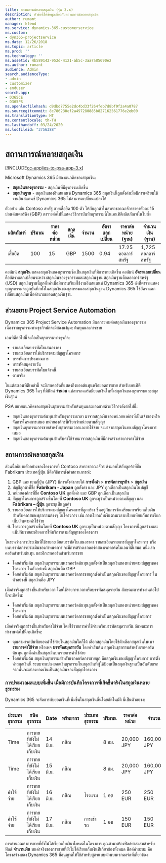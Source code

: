 ```yaml
---
title: สถานการณ์หลายสกุลเงิน (รุ่น 3.x)
description: หัวข้อนี้ให้ข้อมูลเกี่ยวกับสถานการณ์หลายสกุลเงิน
author: rumant
manager: kfend
ms.service: dynamics-365-customerservice
ms.custom:
- dyn365-projectservice
ms.date: 12/26/2018
ms.topic: article
ms.prod: ''
ms.technology: ''
ms.assetid: 4b589142-952d-4121-ab5c-3aa7a85690e2
ms.author: rumant
audience: Admin
search.audienceType:
- admin
- customizer
- enduser
search.app:
- D365CE
- D365PS
ms.openlocfilehash: d9dbd7755e2dc4bd33f264feb7d8bf9f2a4a0787
ms.sourcegitcommit: 8c786230ef2a497280885b827162561776e2eb00
ms.translationtype: HT
ms.contentlocale: th-TH
ms.lasthandoff: 03/24/2020
ms.locfileid: "3756388"
---
```

# <a name="multiple-currency-scenarios"></a>สถานการณ์หลายสกุลเงิน

[!INCLUDE[cc-applies-to-psa-app-3.x](../includes/cc-applies-to-psa-app-3x.md)]

Microsoft Dynamics 365 มีสองแนวคิดของสกุลเงิน:

- **สกุลเงินของธุรกรรม** - สกุลเงินที่มีธุรกรรมเกิดขึ้น 
- **สกุลเงินฐาน** - สกุลเงินของอินสแตนซ์ Dynamics 365 สกุลเงินนี้ถูกตั้งค่าเมื่อมีการเตรียมใช้งานอินสแตนซ์ Dynamics 365 ไม่สามารถเปลี่ยนแปลงได้

ตัวอย่าง เช่น Contoso สหรัฐ ขายเสื้อยืด 100 ตัว ให้กับลูกค้าในสหราชอาณาจักรราคาตัวละ 15 ปอนด์สเตอร์ลิง (GBP) ตารางต่อไปนี้แสดงวิธีการบันทึกธุรกรรมนี้ในเอนทิตีผลิตภัณฑ์ในใบสั่ง

| ผลิตภัณฑ์ | ปริมาณ | ราคาต่อหน่วย | สกุลเงิน | จำนวน | อัตราแลกเปลี่ยน | ราคาต่อหน่วย (ฐาน)| จำนวนเงิน (ฐาน)|
|---------|----------|----------------|----------|--------|---------------|----------------------|--------------|
| เสื้อยืด | 100      | 15             | GBP      | 1500   | 0.94          | 17.25 ดอลลาร์สหรัฐ               | 1,725 ดอลลาร์สหรัฐ       |

คอลัมน์ **สกุลเงิน** แสดงสกุลเงินของธุรกรรมซึ่งเป็นสกุลเงินที่มีการขายเกิดขึ้น คอลัมน์ **อัตราแลกเปลี่ยน** คืออัตราแลกเปลี่ยนระหว่างสกุลเงินของธุรกรรมและสกุลเงินฐาน สกุลเงินฐานคือดอลลาร์สหรัฐ (USD) สกุลเงินฐานนี้ถูกตั้งค่าเมื่อมีการเตรียมใช้งานอินสแตนซ์ Dynamics 365
ดังที่ตารางแสดง ทุกธุรกรรมจะถูกบันทึกทั้งในสกุลเงินของธุรกรรมและสกุลเงินฐาน Dynamics 365 ใช้อัตราแลกเปลี่ยนสกุลเงินเพื่อคำนวณยอดสกุลเงินฐาน

## <a name="project-service-automation-extensions"></a>ส่วนขยาย Project Service Automation

Dynamics 365 Project Service Automation มีผลกระทบต่อสกุลเงินของธุรกรรม เนื่องจากธุรกรรมทางธุรกิจมักจะมีสองแง่มุม: ต้นทุนและการขาย

เอนทิตีต่อไปนี้จะถือเป็นธุรกรรมทางธุรกิจ:

- รายละเอียดบรรทัดใบเสนอราคา
- รายละเอียดการให้บริการตามสัญญาโครงการ
- บรรทัดการประมาณการ
- บรรทัดสมุดรายวัน
- รายละเอียดบรรทัดใบแจ้งหนี้
- ตามจริง

ในแต่ละเอนทิตีเหล่านี้ จะมีเรกคอร์ดที่แสดงถึงยอดต้นทุนหรือยอดการขาย สำหรับเอนทิตี Dynamics 365 ใดๆ ที่มีฟิลด์ **จำนวน** แต่ละเรกคอร์ดมียอดเงินในทั้งสกุลเงินของธุรกรรมและสกุลเงินฐาน 

PSA ขยายแนวคิดของสกุลเงินธุรกรรมสำหรับต้นทุนและยอดขายด้วยวิธีการดังต่อไปนี้:

- สกุลเงินของธุรกรรมต้นทุนสำหรับธุรกรรมเวลา มาจากสกุลเงินของหน่วยองค์กรที่เป็นเจ้าของหรือจัดการโครงการเสมอ หน่วยองค์กรนี้เรียกว่าหน่วยตามสัญญา
- สกุลเงินธุรกรรมการขายสำหรับธุรกรรมเวลาและค่าใช้จ่าย จะมาจากสกุลเงินของสัญญาโครงการเสมอ
- สกุลเงินของธุรกรรมต้นทุนสำหรับค่าใช้จ่ายมาจากสกุลเงินที่มีการสร้างรายการค่าใช้จ่าย

## <a name="multiple-currency-scenario"></a>สถานการณ์หลายสกุลเงิน

ส่วนนี้อธิบายตัวอย่างของโครงการที่ Contoso สหราชอาณาจักร ส่งมอบให้กับลูกค้าที่ชื่อ Fabrikam ประเทศญี่ปุ่น นี่คือวิธีการตั้งค่าสถานการณ์:

1. GBP และ เยนญี่ปุ่น (JPY) มีการตั้งค่าภายใต้ **การตั้งค่า** \> **การจัดการธุรกิจ** \> **สกุลเงิน** 
2. บัญชีลูกค้าที่ชื่อ **Fabrikam - Japan** ถูกตั้งค่า และ JPY ถูกเลือกเป็นสกุลเงินในบัญชี
3. หน่วยองค์กรที่ชื่อ **Contoso UK** ถูกตั้งค่า และ GBP ถูกเลือกเป็นสกุลเงิน
4. สัญญาโครงการถูกสร้างขึ้นโดยที่ **Contoso UK** ถูกระบุว่าเป็นหน่วยตามสัญญา และ **Fabrikam – ญี่ปุ่น** ถูกระบุเป็นลูกค้า
5. รายละเอียดการให้บริการตามสัญญาโครงการที่ถูกสร้าง ขึ้นอยู่กับการจัดเตรียมการเรียกเก็บเงิน สำหรับคลาสของธุรกรรมต่างๆ ในโครงการ เช่น การเรียกเก็บเงินตามเวลาเปรียบเทียบกับการเรียกเก็บเงินตามค่าใช้จ่าย
6. โครงการถูกสร้างขึ้นโดยที่ **Contoso UK** ถูกระบุเป็นหน่วยตามสัญญา โครงการนี้ถูกสร้างและแม็ปกับรายละเอียดการให้บริการตามสัญญาของโครงการ


ในระหว่างการประเมินที่ใช้รายละเอียดบรรทัดใบเสนอราคา รายละเอียดรายการสัญญาโครงการ หรือบนบรรทัดการประเมินของกำหนดการ จะมีการสร้างเรกคอร์ดสองเรกคอร์ดในเอนทิตีเสมอ หนึ่งเรกคอร์ดสำหรับต้นทุน และอีกเรกคอร์ดสำหรับการขาย

- โดยค่าเริ่มต้น สกุลเงินธุรกรรมบนเรกคอร์ดต้นทุนถูกตั้งค่าเป็นสกุลเงินของหน่วยตามสัญญาของโครงการ ในตัวอย่างนี้ สกุลเงินคือ GBP
- โดยค่าเริ่มต้น สกุลเงินธุรกรรมบนเรกคอร์ดการขายถูกตั้งค่าเป็นสกุลเงินของสัญญาโครงการ ในตัวอย่างนี้ สกุลเงินคือ JPY

เมื่อค่าจริงถูกสร้างขึ้นสำหรับเวลา โดยใช้รายการเวลาหรือบรรทัดสมุดรายวัน ลักษณะการทำงานต่อไปนี้จะเกิดขึ้น:

- โดยค่าเริ่มต้น สกุลเงินธุรกรรมบนเรกคอร์ดต้นทุนถูกตั้งค่าเป็นสกุลเงินของหน่วยตามสัญญาของโครงการ
- โดยค่าเริ่มต้น สกุลเงินธุรกรรมบนเรกคอร์ดการขายถูกตั้งค่าเป็นสกุลเงินของสัญญาโครงการ

เมื่อค่าจริงถูกสร้างขึ้นสำหรับค่าใช้จ่าย โดยใช้รายการค่าใช้จ่ายหรือบรรทัดสมุดรายวัน ลักษณะการทำงานต่อไปนี้จะเกิดขึ้น:

- คุณสามารถบันทึกยอดค่าใช้จ่ายในสกุลเงินใดก็ได้ เลือกสกุลเงินโดยใช้ตัวเลือกสกุลเงินในเพจ **รายการค่าใช้จ่าย** หรือเพจ **บรรทัดสมุดรายวัน** โดยค่าเริ่มต้น สกุลเงินธุรกรรมสำหรับเรกคอร์ดต้นทุน ถูกตั้งค่าเป็นสกุลเงินบนรายการค่าใช้จ่าย 
- โดยค่าเริ่มต้น สกุลเงินธุรกรรมสำหรับเรกคอร์ดการขายถูก คือสกุลเงินของสัญญาโครงการ การตั้งค่าสกุลเงินนี้ ระบบจะแปลงยอดเงินธุรกรรมในสกุลเงินที่ผู้ใช้ป้อนเป็นสกุลเงินฐานเป็นอันดับแรก จากนั้นจะแปลงยอดเงินเป็นสกุลเงินของสัญญาโครงการ 

### <a name="computing-roll-ups-when-project-actuals-are-recorded-in-multiple-transaction-currencies"></a>การประมวลผลแบบเพิ่มขึ้น เมื่อมีการบันทึกโครงการที่เกิดขึ้นจริงในสกุลเงินหลายธุรกรรม

Dynamics 365 จะจัดการกับยอดเงินที่เพิ่มขึ้นในสกุลเงินอื่นโดยอัตโนมัติ นี่เป็นตัวอย่าง:

| ประเภทธุรกรรม | ชนิดธุรกรรม| Date   | ทรัพยากร | ประเภทธุรกรรม | ปริมาณ | ราคาต่อหน่วย | จำนวน      | อัตราแลกเปลี่ยน | จำนวนยอดเงินในฐาน |
|-------------------|------------------|--------|----------|----------------------|----------|--------------|-------------|---------------|----------------|
| Time              | การขายที่ยังไม่ได้เรียกเก็บเงิน   | 14 มิ.ย. | กสิณ  |                      | 8 ชม.    | 20,000 JPY    | 160,000 JPY | 123           | 1,300.81 USD    |
| Time              | การขายที่ยังไม่ได้เรียกเก็บเงิน   | 15 มิ.ย. | กสิณ  |                      | 8 ชม.    | 20,000 JPY    | 160,000 JPY | 123           | 1,300.81 USD    |
| ค่าใช้จ่าย           | การขายที่ยังไม่ได้เรียกเก็บเงิน   | 16 มิ.ย. | กสิณ  | โรงแรม                | 1 ea     | 250 EUR      | 250 EUR     | 0.94          | 265.95 USD     |
| ค่าใช้จ่าย           | การขายที่ยังไม่ได้เรียกเก็บเงิน   | 17 มิ.ย. | กสิณ  | การเช่ารถ           | 1 ea     | 150 EUR      | 150 EUR     | 0.94          | 159.57 USD     |

การคำนวณค่าการขายที่ยังไม่ได้เรียกเก็บเงินทั้งหมดในโครงการ คุณสามาสร้างฟิลด์ค่าสะสมสำหรับฟิลด์ **จำนวนเงิน** บนค่าจริงของการขายที่ยังไม่ได้เรียกเก็บเงินทีเกี่ยวข้องทั้งหมด ฟิลด์ค่าสะสม คือโครงสร้างของ Dynamics 365 ที่อนุญาตให้ใช้สำหรับสูตรแบบด่วนบนเรกคอร์ดที่เกี่ยวข้อง
